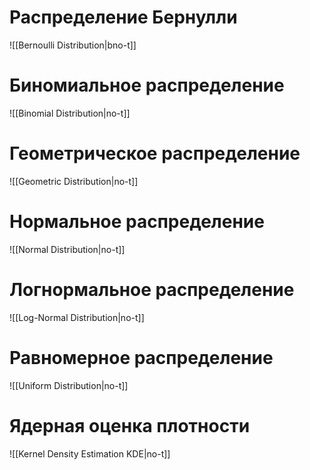 
# Распределение Бернулли

![[Bernoulli Distribution|bno-t]]


# Биномиальное распределение

![[Binomial Distribution|no-t]]

# Геометрическое распределение

![[Geometric Distribution|no-t]]

# Нормальное распределение

![[Normal Distribution|no-t]]

# Логнормальное распределение

![[Log-Normal Distribution|no-t]]

# Равномерное распределение

![[Uniform Distribution|no-t]]

# Ядерная оценка плотности

![[Kernel Density Estimation KDE|no-t]]

